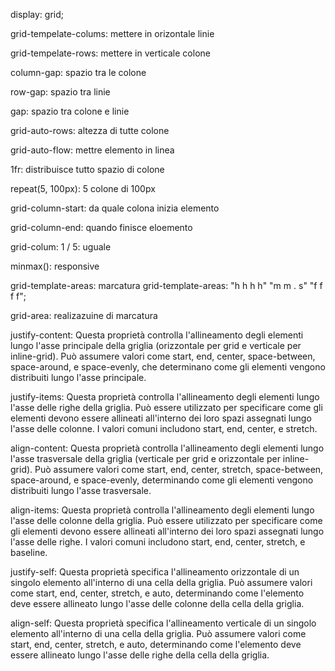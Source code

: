 display: grid;

grid-tempelate-colums: mettere in orizontale linie

grid-tempelate-rows: mettere in verticale colone

column-gap: spazio tra le colone

row-gap: spazio tra linie

gap: spazio tra colone e linie

grid-auto-rows: altezza di tutte colone

grid-auto-flow: mettre elemento in linea

1fr: distribuisce tutto spazio di colone

repeat(5, 100px): 5 colone di 100px

grid-column-start: da quale colona inizia elemento

grid-column-end: quando finisce eloemento

grid-colum: 1 / 5: uguale

minmax(): responsive

grid-template-areas: marcatura
grid-template-areas:
"h h h h"
"m m . s"
"f f f f";

grid-area: realizazuine di marcatura

justify-content: Questa proprietà controlla l'allineamento degli elementi lungo l'asse principale della griglia (orizzontale per grid e verticale per inline-grid). Può assumere valori come start, end, center, space-between, space-around, e space-evenly, che determinano come gli elementi vengono distribuiti lungo l'asse principale.

justify-items: Questa proprietà controlla l'allineamento degli elementi lungo l'asse delle righe della griglia. Può essere utilizzato per specificare come gli elementi devono essere allineati all'interno dei loro spazi assegnati lungo l'asse delle colonne. I valori comuni includono start, end, center, e stretch.

align-content: Questa proprietà controlla l'allineamento degli elementi lungo l'asse trasversale della griglia (verticale per grid e orizzontale per inline-grid). Può assumere valori come start, end, center, stretch, space-between, space-around, e space-evenly, determinando come gli elementi vengono distribuiti lungo l'asse trasversale.

align-items: Questa proprietà controlla l'allineamento degli elementi lungo l'asse delle colonne della griglia. Può essere utilizzato per specificare come gli elementi devono essere allineati all'interno dei loro spazi assegnati lungo l'asse delle righe. I valori comuni includono start, end, center, stretch, e baseline.

justify-self: Questa proprietà specifica l'allineamento orizzontale di un singolo elemento all'interno di una cella della griglia. Può assumere valori come start, end, center, stretch, e auto, determinando come l'elemento deve essere allineato lungo l'asse delle colonne della cella della griglia.

align-self: Questa proprietà specifica l'allineamento verticale di un singolo elemento all'interno di una cella della griglia. Può assumere valori come start, end, center, stretch, e auto, determinando come l'elemento deve essere allineato lungo l'asse delle righe della cella della griglia.
